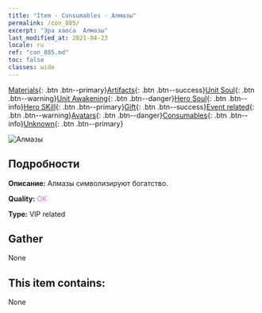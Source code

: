 ```yaml
---
title: "Item - Consumables - Алмазы"
permalink: /con_885/
excerpt: "Эра хаоса  Алмазы"
last_modified_at: 2021-04-23
locale: ru
ref: "con_885.md"
toc: false
classes: wide
---
```

 [Materials](/ItemsRU/){: .btn .btn--primary}[Artifacts](/ItemsRU/Artifacts/){: .btn .btn--success}[Unit Soul](/ItemsRU/UnitSoul/){: .btn .btn--warning}[Unit Awakening](/ItemsRU/UnitAwakening/){: .btn .btn--danger}[Hero Soul](/ItemsRU/HeroSoul/){: .btn .btn--info}[Hero SKill](/ItemsRU/HeroSkill/){: .btn .btn--primary}[Gift](/ItemsRU/Gift/){: .btn .btn--success}[Event related](/ItemsRU/Events/){: .btn .btn--warning}[Avatars](/ItemsRU/Avatars/){: .btn .btn--danger}[Consumables](/ItemsRU/Consumables/){: .btn .btn--info}[Unknown](/ItemsRU/Unknown/){: .btn .btn--primary}

 ![Алмазы](/images/t/i_102.png)

## Подробности
 **Описание:** Алмазы символизируют богатство.

 **Quality:** <span style="color: #DA70D6">OK</span>

 **Type:** VIP related

## Gather

  None

## This item contains:

  None

